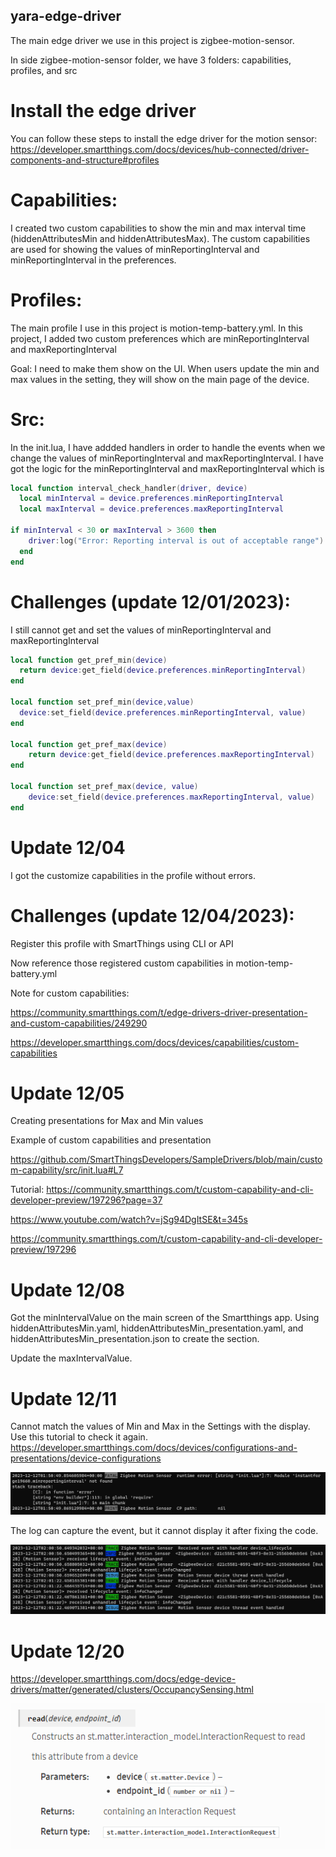 ## yara-edge-driver

The main edge driver we use in this project is zigbee-motion-sensor.

In side zigbee-motion-sensor folder, we have 3 folders: capabilities, profiles, and src

# Install the edge driver

You can follow these steps to install the edge driver for the motion sensor: https://developer.smartthings.com/docs/devices/hub-connected/driver-components-and-structure#profiles

# Capabilities:

I created two custom capabilities to show the min and max interval time (hiddenAttributesMin and hiddenAttributesMax). The custom capabilities are used for showing the values of minReportingInterval and minReportingInterval in the preferences.

# Profiles:

The main profile I use in this project is motion-temp-battery.yml. In this project, I added two custom preferences which are minReportingInterval and maxReportingInterval

Goal: I need to make them show on the UI. When users update the min and max values in the setting, they will show on the main page of the device.

# Src:

In the init.lua, I have addded handlers in order to handle the events when we change the values of minReportingInterval and maxReportingInterval. I have got the logic for the minReportingInterval and maxReportingInterval which is

```lua
local function interval_check_handler(driver, device)
  local minInterval = device.preferences.minReportingInterval
  local maxInterval = device.preferences.maxReportingInterval

if minInterval < 30 or maxInterval > 3600 then
    driver:log("Error: Reporting interval is out of acceptable range")
  end
end
```

# Challenges (update 12/01/2023):

I still cannot get and set the values of minReportingInterval and maxReportingInterval

```lua
local function get_pref_min(device)
  return device:get_field(device.preferences.minReportingInterval)
end

local function set_pref_min(device,value)
  device:set_field(device.preferences.minReportingInterval, value)
end

local function get_pref_max(device)
    return device:get_field(device.preferences.maxReportingInterval)
end

local function set_pref_max(device, value)
    device:set_field(device.preferences.maxReportingInterval, value)
end
```

# Update 12/04

I got the customize capabilities in the profile without errors.

# Challenges (update 12/04/2023):

Register this profile with SmartThings using CLI or API

Now reference those registered custom capabilities in motion-temp-battery.yml

Note for custom capabilities:

https://community.smartthings.com/t/edge-drivers-driver-presentation-and-custom-capabilities/249290

https://developer.smartthings.com/docs/devices/capabilities/custom-capabilities

# Update 12/05

Creating presentations for Max and Min values

Example of custom capabilities and presentation

https://github.com/SmartThingsDevelopers/SampleDrivers/blob/main/custom-capability/src/init.lua#L7

Tutorial: https://community.smartthings.com/t/custom-capability-and-cli-developer-preview/197296?page=37

https://www.youtube.com/watch?v=jSg94DgItSE&t=345s

https://community.smartthings.com/t/custom-capability-and-cli-developer-preview/197296

# Update 12/08

Got the minIntervalValue on the main screen of the Smartthings app. Using hiddenAttributesMin.yaml, hiddenAttributesMin_presentation.yaml, and hiddenAttributesMin_presentation.json to create the section.

Update the maxIntervalValue.

# Update 12/11

Cannot match the values of Min and Max in the Settings with the display. Use this tutorial to check it again. https://developer.smartthings.com/docs/devices/configurations-and-presentations/device-configurations

![Alt text](image.png)

The log can capture the event, but it cannot display it after fixing the code. 

![Alt text](image-1.png)

# Update 12/20

https://developer.smartthings.com/docs/edge-device-drivers/matter/generated/clusters/OccupancySensing.html

![Alt text](image-2.png)